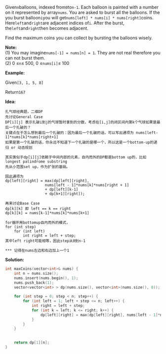 Given`n`balloons, indexed from`0`to`n-1`. Each balloon is painted with a number on it represented by array`nums`. You are asked to burst all the balloons. If the you burst balloon`i`you will get`nums[left] * nums[i] * nums[right]`coins. Here`left`and`right`are adjacent indices of`i`. After the burst, the`left`and`right`then becomes adjacent.

Find the maximum coins you can collect by bursting the balloons wisely.

**Note:**  
\(1\) You may imagine`nums[-1] = nums[n] = 1`. They are not real therefore you can not burst them.  
\(2\) 0 ≤`n`≤ 500, 0 ≤`nums[i]`≤ 100

**Example:**

Given`[3, 1, 5, 8]`

Return`167`

**Idea:**

```
扎气球经典题，二维DP
先讨论General Case
DP[i][j] 表示扎破i到j的气球暂时拿到的分数，考虑在[i,j]的闭区间内第k个气球如果是最后一个扎破的？
关键点在于怎么想到最后一个扎破的：因为最后一个扎破的话，可以写出通项为 nums[left-1]*nums[k]*nums[right+1]
如果是第一个扎破的话，你永远不知道下一个扎破的是哪一个，所以这是一个bottom-up的递归 or 动态规划

其实类似于dp[i][j]依赖于中间内部的元素，自内而外的DP都是bottom up的，比如longest palindrome substring
先从小范围set up，作为扩张的基础。

因此通项为
dp[left][right] = max(dp[left][right], 
                  nums[left - 1]*nums[k]*nums[right + 1]
                  + dp[left][k-1] 
                  + dp[k+1][right]);
            
再来讨论Base Case
dp[k][k] 即 left == k == right
dp[k][k] = nums[k-1]*nums[k]*nums[k+1]

for循环用bottomup自内而外的模式，
for (int step)
    for (int left)
        int right = left + step;
其中left right可能相等，因此step从0到n-1

*** 记得在nums左边和右边加上一个1
```

**Solution:**

```cpp
int maxCoins(vector<int>& nums) {
    int n = nums.size();
    nums.insert(nums.begin(), 1);
    nums.push_back(1);
    vector<vector<int> > dp(nums.size(), vector<int>(nums.size(), 0));
    
    for (int step = 0; step < n; step++) {
        for (int left = 1; left + step <= n; left++) {
            int right = left + step;
            for (int k = left; k <= right; k++) {
                dp[left][right] = max(dp[left][right], nums[left - 1]*nums[k]*nums[right + 1] + dp[left][k-1] + dp[k+1][right]);
            }
        }
    }
    
    
    return dp[1][n];
}
```



